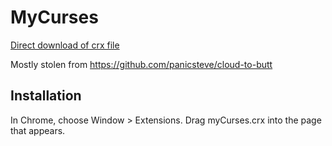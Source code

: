 MyCurses
========

[Direct download of crx file](https://github.com/fruitiex/myCurses/blob/master/myCurses.crx?raw=true)

Mostly stolen from https://github.com/panicsteve/cloud-to-butt

Installation
------------

In Chrome, choose Window > Extensions. Drag myCurses.crx into the page that appears.
